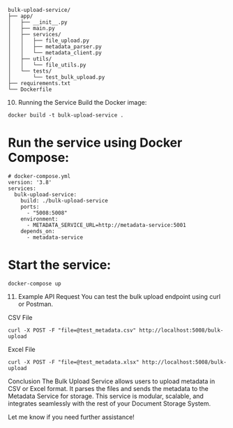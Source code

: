 ```
bulk-upload-service/
├── app/
│   ├── __init__.py
│   ├── main.py
│   ├── services/
│   │   ├── file_upload.py
│   │   ├── metadata_parser.py
│   │   └── metadata_client.py
│   ├── utils/
│   │   └── file_utils.py
│   └── tests/
│       └── test_bulk_upload.py
├── requirements.txt
└── Dockerfile
```
10. Running the Service
Build the Docker image:

```
docker build -t bulk-upload-service .
```
# Run the service using Docker Compose:

```
# docker-compose.yml
version: '3.8'
services:
  bulk-upload-service:
    build: ./bulk-upload-service
    ports:
      - "5008:5008"
    environment:
      - METADATA_SERVICE_URL=http://metadata-service:5001
    depends_on:
      - metadata-service
```
# Start the service:

```
docker-compose up
```

11. Example API Request
You can test the bulk upload endpoint using curl or Postman.

CSV File
```
curl -X POST -F "file=@test_metadata.csv" http://localhost:5008/bulk-upload
```
Excel File
```
curl -X POST -F "file=@test_metadata.xlsx" http://localhost:5008/bulk-upload
```
Conclusion
The Bulk Upload Service allows users to upload metadata in CSV or Excel format. It parses the files and sends the metadata to the Metadata Service for storage. This service is modular, scalable, and integrates seamlessly with the rest of your Document Storage System.

Let me know if you need further assistance!
